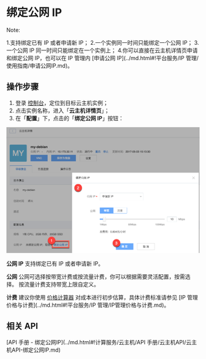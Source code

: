 # 绑定公网 IP

<span>Note:</span><div class="alertContent">1.支持绑定已有 IP 或者申请新 IP；
2.一个实例同一时间只能绑定一个公网 IP；
3.一个公网 IP 同一时间只能绑定在一个实例上；
4.你可以直接在云主机详情页申请和绑定公网 IP，也可以在 IP 管理内 [申请公网 IP](../md.html#!平台服务/IP 管理/使用指南/申请公网IP.md)。</div>


## 操作步骤

1. 登录 [控制台](https://c.163.com/dashboard#/m/win/)，定位到目标云主机实例；
2. 点击实例名称，进入「**云主机详情页**」；
3. 在「**配置**」下，点击的「**绑定公网 IP**」按钮：

![](../../image/使用指南-网络-绑定公网IP.png)

**公网 IP**
支持绑定已有 IP 或者申请新 IP。

**公网**
公网可选择按带宽计费或按流量计费，你可以根据需要灵活配置，按需选择。
按流量计费支持带宽上限自定义。

**计费**
建议你使用 [价格计算器](https://c.163.com/price) 对成本进行初步估算，具体计费标准请参见 [IP 管理价格与计费](../md.html#!平台服务/IP 管理/IP管理价格与计费.md)。


## 相关 API

[API 手册 - 绑定公网IP](../md.html#!计算服务/云主机/API 手册/云主机API/云主机API-绑定公网IP.md)
